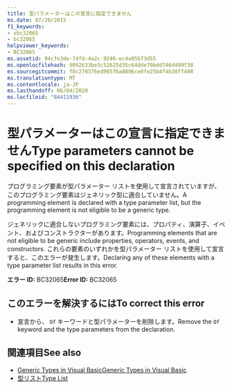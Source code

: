 ```yaml
---
title: 型パラメーターはこの宣言に指定できません
ms.date: 07/20/2015
f1_keywords:
- vbc32065
- bc32065
helpviewer_keywords:
- BC32065
ms.assetid: 94cfe3de-74fd-4a2c-9246-ec4a05b73d55
ms.openlocfilehash: 9092633be3c52625d35c64dde70bdd746d499f38
ms.sourcegitcommit: f8c270376ed905f6a8896ce0fe25b4f4b38ff498
ms.translationtype: MT
ms.contentlocale: ja-JP
ms.lasthandoff: 06/04/2020
ms.locfileid: "84411936"
---
```

# <a name="type-parameters-cannot-be-specified-on-this-declaration"></a><span data-ttu-id="09569-102">型パラメーターはこの宣言に指定できません</span><span class="sxs-lookup"><span data-stu-id="09569-102">Type parameters cannot be specified on this declaration</span></span>
<span data-ttu-id="09569-103">プログラミング要素が型パラメーター リストを使用して宣言されていますが、このプログラミング要素はジェネリック型に適合していません。</span><span class="sxs-lookup"><span data-stu-id="09569-103">A programming element is declared with a type parameter list, but the programming element is not eligible to be a generic type.</span></span>  
  
 <span data-ttu-id="09569-104">ジェネリックに適合しないプログラミング要素には、プロパティ、演算子、イベント、およびコンストラクターがあります。</span><span class="sxs-lookup"><span data-stu-id="09569-104">Programming elements that are not eligible to be generic include properties, operators, events, and constructors.</span></span> <span data-ttu-id="09569-105">これらの要素のいずれかを型パラメーター リストを使用して宣言すると、このエラーが発生します。</span><span class="sxs-lookup"><span data-stu-id="09569-105">Declaring any of these elements with a type parameter list results in this error.</span></span>  
  
 <span data-ttu-id="09569-106">**エラー ID:** BC32065</span><span class="sxs-lookup"><span data-stu-id="09569-106">**Error ID:** BC32065</span></span>  
  
## <a name="to-correct-this-error"></a><span data-ttu-id="09569-107">このエラーを解決するには</span><span class="sxs-lookup"><span data-stu-id="09569-107">To correct this error</span></span>  
  
- <span data-ttu-id="09569-108">宣言から、 `Of` キーワードと型パラメーターを削除します。</span><span class="sxs-lookup"><span data-stu-id="09569-108">Remove the `Of` keyword and the type parameters from the declaration.</span></span>  
  
## <a name="see-also"></a><span data-ttu-id="09569-109">関連項目</span><span class="sxs-lookup"><span data-stu-id="09569-109">See also</span></span>

- [<span data-ttu-id="09569-110">Generic Types in Visual Basic</span><span class="sxs-lookup"><span data-stu-id="09569-110">Generic Types in Visual Basic</span></span>](../programming-guide/language-features/data-types/generic-types.md)
- [<span data-ttu-id="09569-111">型リスト</span><span class="sxs-lookup"><span data-stu-id="09569-111">Type List</span></span>](../language-reference/statements/type-list.md)
